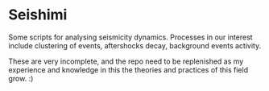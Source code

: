 # Seishimi

Some scripts for analysing seismicity dynamics. Processes in our interest include clustering of events, aftershocks decay, background events activity.

These are very incomplete, and the repo need to be replenished as my experience and knowledge in this the theories and practices of this field grow. :)
